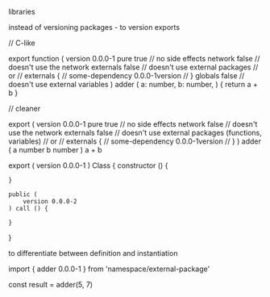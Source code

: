 libraries


instead of versioning packages - to version exports



// C-like

export function (
    version 0.0.0-1
    pure true           // no side effects
    network false       // doesn't use the network
    externals false     // doesn't use external packages
    // or
    // externals {
    //     some-dependency 0.0.0-1version
    // }
    globals false       // doesn't use external variables
) adder (
    a: number,
    b: number,
) {
    return a + b
}



// cleaner

export (
    version 0.0.0-1
    pure true           // no side effects
    network false       // doesn't use the network
    externals false     // doesn't use external packages (functions, variables)
    // or
    // externals {
    //     some-dependency 0.0.0-1version
    // }
) adder (
    a number
    b number
) a + b


export (
    version 0.0.0-1
) Class {
    constructor () {

    }

    public (
        version 0.0.0-2
    ) call () {

    }
}



to differentiate between definition and instantiation


import {
    adder 0.0.0-1
} from 'namespace/external-package'


const result = adder(5, 7)


